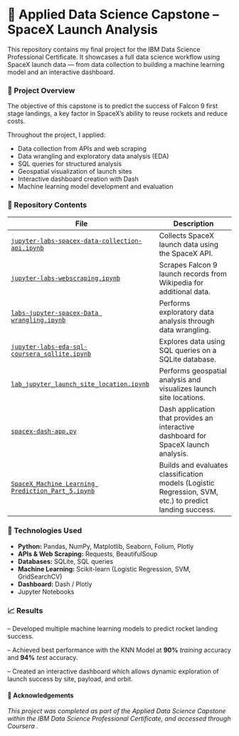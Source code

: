 # 🚀 Applied Data Science Capstone – SpaceX Launch Analysis

This repository contains my final project for the IBM Data Science Professional Certificate. It showcases a full data science workflow using SpaceX launch data — from data collection to building a machine learning model and an interactive dashboard.

### 📌 Project Overview

The objective of this capstone is to predict the success of Falcon 9 first stage landings, a key factor in SpaceX’s ability to reuse rockets and reduce costs.

Throughout the project, I applied:

* Data collection from APIs and web scraping
* Data wrangling and exploratory data analysis (EDA)
* SQL queries for structured analysis
* Geospatial visualization of launch sites
* Interactive dashboard creation with Dash
* Machine learning model development and evaluation

### 📂 Repository Contents
| File                                              | Description                                                                                             |
| ------------------------------------------------- | ------------------------------------------------------------------------------------------------------- |
| [`jupyter-labs-spacex-data-collection-api.ipynb`](https://github.com/juliasacca/Capstone-IBM-Data-Science-Program/blob/4b569ed735f5acccfa6c5e74be72eba724de007e/jupyter-labs-spacex-data-collection-api.ipynb)   | Collects SpaceX launch data using the SpaceX API.                                                       |
| [`jupyter-labs-webscraping.ipynb`](https://github.com/juliasacca/Capstone-IBM-Data-Science-Program/blob/4b569ed735f5acccfa6c5e74be72eba724de007e/jupyter-labs-webscraping.ipynb)                  | Scrapes Falcon 9 launch records from Wikipedia for additional data.                                     |
| [`labs-jupyter-spacex-Data wrangling.ipynb`](https://github.com/juliasacca/Capstone-IBM-Data-Science-Program/blob/38a105e291708d9e35732dfd5d0f334e7ddf479d/labs-jupyter-spacex-Data%20wrangling.ipynb) | Performs exploratory data analysis through data wrangling. |
| [`jupyter-labs-eda-sql-coursera_sqllite.ipynb`](https://github.com/juliasacca/Capstone-IBM-Data-Science-Program/blob/4b569ed735f5acccfa6c5e74be72eba724de007e/jupyter-labs-eda-sql-coursera_sqllite.ipynb)     | Explores data using SQL queries on a SQLite database.                                                   |
| [`lab_jupyter_launch_site_location.ipynb`](https://github.com/juliasacca/Capstone-IBM-Data-Science-Program/blob/4b569ed735f5acccfa6c5e74be72eba724de007e/lab_jupyter_launch_site_location.ipynb)          | Performs geospatial analysis and visualizes launch site locations.                                      |
| [`spacex-dash-app.py`](https://github.com/juliasacca/Capstone-IBM-Data-Science-Program/blob/4b569ed735f5acccfa6c5e74be72eba724de007e/spacex-dash-app.py)                              | Dash application that provides an interactive dashboard for SpaceX launch analysis.                     |
| [`SpaceX_Machine Learning Prediction_Part_5.ipynb`](https://github.com/juliasacca/Capstone-IBM-Data-Science-Program/blob/274c81923dccea78b837a883f6c7700719544f15/SpaceX_Machine%20Learning%20Prediction_Part_5.ipynb) | Builds and evaluates classification models (Logistic Regression, SVM, etc.) to predict landing success. |

### 🚀 Technologies Used

* **Python:** Pandas, NumPy, Matplotlib, Seaborn, Folium, Plotly
* **APIs & Web Scraping:** Requests, BeautifulSoup
* **Databases:** SQLite, SQL queries
* **Machine Learning:** Scikit-learn (Logistic Regression, SVM, GridSearchCV)
* **Dashboard:** Dash / Plotly
* Jupyter Notebooks

### 📈 Results

–  Developed multiple machine learning models to predict rocket landing success.

–  Achieved best performance with the KNN Model at **90%** *training* accuracy and **94%** *test* accuracy.

–  Created an interactive dashboard which allows dynamic exploration of launch success by site, payload, and orbit.


#### 📜 Acknowledgements
_This project was completed as part of the Applied Data Science Capstone within the IBM Data Science Professional Certificate, and accessed through Coursera ._
